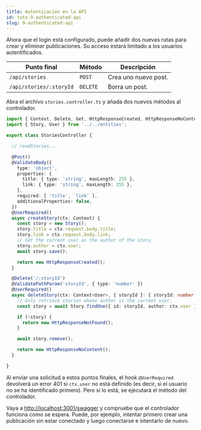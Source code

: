 ```yaml
---
title: Autenticación en la API
id: tuto-9-authenticated-api
slug: 9-authenticated-api
---
```


Ahora que el login está configurado, puede añadir dos nuevas rutas para crear y eliminar publicaciones. Su acceso estará limitado a los usuarios autentificados. 

| Punto final | Método | Descripción |
| --- | --- | --- |
| `/api/stories` | `POST` | Crea uno nuevo post. |
| `/api/stories/:storyId` | `DELETE` | Borra un post. |

Abra el archivo `stories.controller.ts` y añada dos nuevos métodos al controlador.

```typescript
import { Context, Delete, Get, HttpResponseCreated, HttpResponseNoContent, HttpResponseNotFound, HttpResponseOK, Post, UserRequired, ValidateBody, ValidatePathParam, ValidateQueryParam } from '@foal/core';
import { Story, User } from '../../entities';

export class StoriesController {

  // readStories...

  @Post()
  @ValidateBody({
    type: 'object',
    properties: {
      title: { type: 'string', maxLength: 255 },
      link: { type: 'string', maxLength: 255 },
    },
    required: [ 'title', 'link' ],
    additionalProperties: false,
  })
  @UserRequired()
  async createStory(ctx: Context) {
    const story = new Story();
    story.title = ctx.request.body.title;
    story.link = ctx.request.body.link;
    // Set the current user as the author of the story.
    story.author = ctx.user;
    await story.save();

    return new HttpResponseCreated();
  }

  @Delete('/:storyId')
  @ValidatePathParam('storyId', { type: 'number' })
  @UserRequired()
  async deleteStory(ctx: Context<User>, { storyId }: { storyId: number }) {
    // Only retrieve stories whose author is the current user.
    const story = await Story.findOne({ id: storyId, author: ctx.user });

    if (!story) {
      return new HttpResponseNotFound();
    }

    await story.remove();

    return new HttpResponseNoContent();
  }

}
```

Al enviar una solicitud a estos puntos finales, el hook `@UserRequired` devolverá un error 401 si `ctx.user` no está definido (es decir, si el usuario no se ha identificado primero). Pero si lo está, se ejecutará el método del controlador.

Vaya a [http://localhost:3001/swagger](http://localhost:3001/swagger) y compruebe que el controlador funciona como se espera. Puede, por ejemplo, intentar primero crear una publicación sin estar conectado y luego conectarse e intentarlo de nuevo.